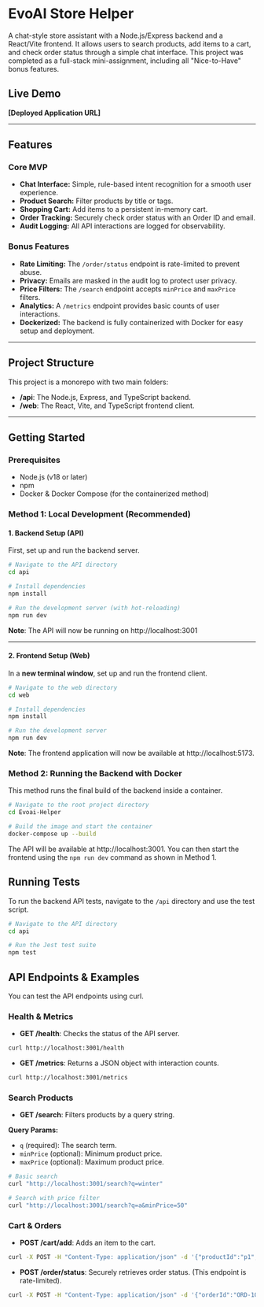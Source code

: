 # EvoAI Store Helper

A chat-style store assistant with a Node.js/Express backend and a React/Vite frontend. It allows users to search products, add items to a cart, and check order status through a simple chat interface. This project was completed as a full-stack mini-assignment, including all "Nice-to-Have" bonus features.

## Live Demo

**[Deployed Application URL]**

---

## Features

### Core MVP
* **Chat Interface:** Simple, rule-based intent recognition for a smooth user experience.
* **Product Search:** Filter products by title or tags.
* **Shopping Cart:** Add items to a persistent in-memory cart.
* **Order Tracking:** Securely check order status with an Order ID and email.
* **Audit Logging:** All API interactions are logged for observability.

### Bonus Features
* **Rate Limiting:** The `/order/status` endpoint is rate-limited to prevent abuse.
* **Privacy:** Emails are masked in the audit log to protect user privacy.
* **Price Filters:** The `/search` endpoint accepts `minPrice` and `maxPrice` filters.
* **Analytics:** A `/metrics` endpoint provides basic counts of user interactions.
* **Dockerized:** The backend is fully containerized with Docker for easy setup and deployment.

---

## Project Structure

This project is a monorepo with two main folders:

* **/api**: The Node.js, Express, and TypeScript backend.
* **/web**: The React, Vite, and TypeScript frontend client.

---

## Getting Started

### Prerequisites

* Node.js (v18 or later)
* npm
* Docker & Docker Compose (for the containerized method)

### Method 1: Local Development (Recommended)

#### 1. Backend Setup (API)

First, set up and run the backend server.

```bash
# Navigate to the API directory
cd api

# Install dependencies
npm install

# Run the development server (with hot-reloading)
npm run dev
```

**Note**: The API will now be running on http://localhost:3001

---

#### 2. Frontend Setup (Web)

In a **new terminal window**, set up and run the frontend client.

```bash
# Navigate to the web directory
cd web

# Install dependencies
npm install

# Run the development server
npm run dev
```

**Note**: The frontend application will now be available at http://localhost:5173.

### Method 2: Running the Backend with Docker

This method runs the final build of the backend inside a container.

```bash
# Navigate to the root project directory
cd Evoai-Helper

# Build the image and start the container
docker-compose up --build
```

The API will be available at http://localhost:3001. You can then start the frontend using the `npm run dev` command as shown in Method 1.

## Running Tests

To run the backend API tests, navigate to the `/api` directory and use the test script.

```bash
# Navigate to the API directory
cd api

# Run the Jest test suite
npm test
```

## API Endpoints & Examples

You can test the API endpoints using curl.

### Health & Metrics

* **GET /health**: Checks the status of the API server.

```bash
curl http://localhost:3001/health
```

* **GET /metrics**: Returns a JSON object with interaction counts.

```bash
curl http://localhost:3001/metrics
```

### Search Products

* **GET /search**: Filters products by a query string.

**Query Params:**
* `q` (required): The search term.
* `minPrice` (optional): Minimum product price.
* `maxPrice` (optional): Maximum product price.

```bash
# Basic search
curl "http://localhost:3001/search?q=winter"

# Search with price filter
curl "http://localhost:3001/search?q=a&minPrice=50"
```

### Cart & Orders

* **POST /cart/add**: Adds an item to the cart.

```bash
curl -X POST -H "Content-Type: application/json" -d '{"productId":"p1", "qty":2}' http://localhost:3001/cart/add
```

* **POST /order/status**: Securely retrieves order status. (This endpoint is rate-limited).

```bash
curl -X POST -H "Content-Type: application/json" -d '{"orderId":"ORD-1001", "email":"alice@example.com"}' http://localhost:3001/order/status
```